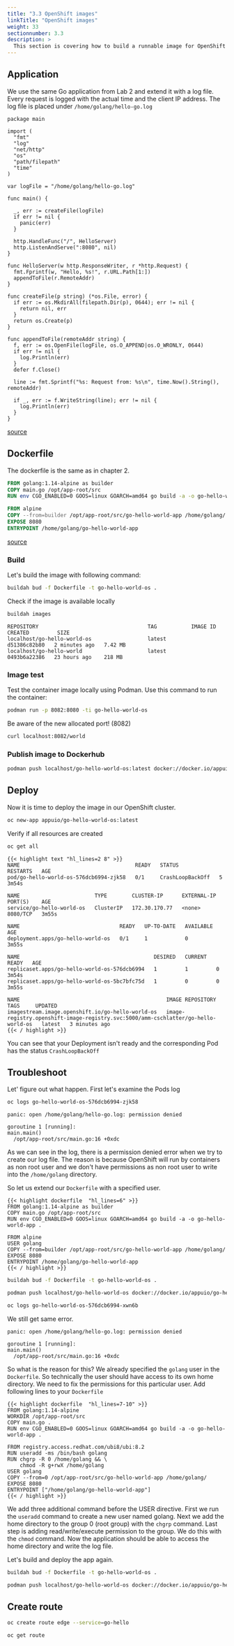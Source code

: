 ```yaml
---
title: "3.3 OpenShift images"
linkTitle: "OpenShift images"
weight: 33
sectionnumber: 3.3
description: >
  This section is covering how to build a runnable image for OpenShift clusters.
---
```


## Application

We use the same Go application from Lab 2 and extend it with a log file. Every request is logged with the actual time and the client IP address. The log file is placed under `/home/golang/hello-go.log`

``` golang
package main

import (
  "fmt"
  "log"
  "net/http"
  "os"
  "path/filepath"
  "time"
)

var logFile = "/home/golang/hello-go.log"

func main() {

  _, err := createFile(logFile)
  if err != nil {
    panic(err)
  }

  http.HandleFunc("/", HelloServer)
  http.ListenAndServe(":8080", nil)
}

func HelloServer(w http.ResponseWriter, r *http.Request) {
  fmt.Fprintf(w, "Hello, %s!", r.URL.Path[1:])
  appendToFile(r.RemoteAddr)
}

func createFile(p string) (*os.File, error) {
  if err := os.MkdirAll(filepath.Dir(p), 0644); err != nil {
    return nil, err
  }
  return os.Create(p)
}

func appendToFile(remoteAddr string) {
  f, err := os.OpenFile(logFile, os.O_APPEND|os.O_WRONLY, 0644)
  if err != nil {
    log.Println(err)
  }
  defer f.Close()

  line := fmt.Sprintf("%s: Request from: %s\n", time.Now().String(), remoteAddr)

  if _, err := f.WriteString(line); err != nil {
    log.Println(err)
  }
}

```

[source](https://raw.githubusercontent.com/puzzle/amm-techlab/master/content/en/docs/03.0/3.3/main.go)


## Dockerfile

The dockerfile is the same as in chapter 2.

``` dockerfile
FROM golang:1.14-alpine as builder
COPY main.go /opt/app-root/src
RUN env CGO_ENABLED=0 GOOS=linux GOARCH=amd64 go build -a -o go-hello-world-app .

FROM alpine
COPY --from=builder /opt/app-root/src/go-hello-world-app /home/golang/
EXPOSE 8080
ENTRYPOINT /home/golang/go-hello-world-app

```

[source](https://raw.githubusercontent.com/puzzle/amm-techlab/master/content/en/docs/03.0/3.3/Dockerfile)


### Build

Let's build the image with following command:


```BASH
buildah bud -f Dockerfile -t go-hello-world-os .
```

Check if the image is available locally

```BASH
buildah images
```

```
REPOSITORY                                   TAG           IMAGE ID       CREATED         SIZE
localhost/go-hello-world-os                  latest        d51386c82b80   2 minutes ago   7.42 MB
localhost/go-hello-world                     latest        0493b6a22386   23 hours ago    218 MB
```


### Image test

Test the container image locally using Podman. Use this command to run the container:

```BASH
podman run -p 8082:8080 -ti go-hello-world-os
```

Be aware of the new allocated port! (8082)

```BASH
curl localhost:8082/world
```


### Publish image to Dockerhub


```BASH
podman push localhost/go-hello-world-os:latest docker://docker.io/appuio/go-hello-world.os:latest
```


## Deploy

Now it is time to deploy the image in our OpenShift cluster.

```BASH
oc new-app appuio/go-hello-world-os:latest
```

Verify if all resources are created

```BASH
oc get all
```

```
{{< highlight text "hl_lines=2 8" >}}
NAME                                     READY   STATUS             RESTARTS   AGE
pod/go-hello-world-os-576dcb6994-zjk58   0/1     CrashLoopBackOff   5          3m54s

NAME                        TYPE        CLUSTER-IP      EXTERNAL-IP   PORT(S)    AGE
service/go-hello-world-os   ClusterIP   172.30.170.77   <none>        8080/TCP   3m55s

NAME                                READY   UP-TO-DATE   AVAILABLE   AGE
deployment.apps/go-hello-world-os   0/1     1            0           3m55s

NAME                                           DESIRED   CURRENT   READY   AGE
replicaset.apps/go-hello-world-os-576dcb6994   1         1         0       3m54s
replicaset.apps/go-hello-world-os-5bc7bfc75d   1         0         0       3m55s

NAME                                               IMAGE REPOSITORY                                                                    TAGS     UPDATED
imagestream.image.openshift.io/go-hello-world-os   image-registry.openshift-image-registry.svc:5000/amm-cschlatter/go-hello-world-os   latest   3 minutes ago
{{< / highlight >}}
```

You can see that your Deployment isn't ready and the corresponding Pod has the status `CrashLoopBackOff`


## Troubleshoot

Let' figure out what happen.
First let's examine the Pods log

```BASH
oc logs go-hello-world-os-576dcb6994-zjk58
```

```
panic: open /home/golang/hello-go.log: permission denied

goroutine 1 [running]:
main.main()
  /opt/app-root/src/main.go:16 +0xdc

```

As we can see in the log, there is a permission denied error when we try to create our log file. The reason is because OpenShift will run by containers as non root user and we don't have permissions as non root user to write into the `/home/golang` directory.

So let us extend our `Dockerfile` with a specified user.


```
{{< highlight dockerfile  "hl_lines=6" >}}
FROM golang:1.14-alpine as builder
COPY main.go /opt/app-root/src
RUN env CGO_ENABLED=0 GOOS=linux GOARCH=amd64 go build -a -o go-hello-world-app .

FROM alpine
USER golang
COPY --from=builder /opt/app-root/src/go-hello-world-app /home/golang/
EXPOSE 8080
ENTRYPOINT /home/golang/go-hello-world-app
{{< / highlight >}}
```


```BASH
buildah bud -f Dockerfile -t go-hello-world-os .
```


```BASH
podman push localhost/go-hello-world-os docker://docker.io/appuio/go-hello-world.os:latest
```


```BASH
oc logs go-hello-world-os-576dcb6994-xwn6b
```


We still get same error.

```
panic: open /home/golang/hello-go.log: permission denied

goroutine 1 [running]:
main.main()
  /opt/app-root/src/main.go:16 +0xdc

```

So what is the reason for this? We already specified the `golang` user in the `Dockerfile`. So technically the user should have access to its own home directory. We need to fix the permissions for this particular user. Add following lines to your `Dockerfile`


```
{{< highlight dockerfile  "hl_lines=7-10" >}}
FROM golang:1.14-alpine
WORKDIR /opt/app-root/src
COPY main.go .
RUN env CGO_ENABLED=0 GOOS=linux GOARCH=amd64 go build -a -o go-hello-world-app .

FROM registry.access.redhat.com/ubi8/ubi:8.2
RUN useradd -ms /bin/bash golang
RUN chgrp -R 0 /home/golang && \
    chmod -R g+rwX /home/golang
USER golang
COPY --from=0 /opt/app-root/src/go-hello-world-app /home/golang/
EXPOSE 8080
ENTRYPOINT ["/home/golang/go-hello-world-app"]
{{< / highlight >}}
```

We add three additional command before the USER directive. First we run the `useradd` command to create a new user named golang. Next we add the home directory to the group 0 (root group) with the `chgrp` command. Last step is adding read/write/execute permission to the group. We do this with the `chmod` command. Now the application should be able to access the home directory and write the log file.

Let's build and deploy the app again.


```BASH
buildah bud -f Dockerfile -t go-hello-world-os .
```


```BASH
podman push localhost/go-hello-world-os docker://docker.io/appuio/go-hello-world.os:latest
```


## Create route

```BASH
oc create route edge --service=go-hello
```

```BASH
oc get route
```
